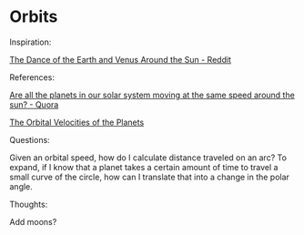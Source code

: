 # Orbits

Inspiration:

[The Dance of the Earth and Venus Around the Sun - Reddit](https://www.reddit.com/r/educationalgifs/comments/7na40n/the_dance_of_the_earth_and_venus_around_the_sun/)


References: 

[Are all the planets in our solar system moving at the same speed around the sun? - Quora](https://www.quora.com/Are-all-the-planets-in-our-solar-system-moving-at-the-same-speed-around-the-sun)

[The Orbital Velocities of the Planets](http://www.sjsu.edu/faculty/watkins/orbital.htm)


Questions:

Given an orbital speed, how do I calculate distance traveled on an arc? To expand, if I know that a planet takes a certain amount of time to travel a small curve of the circle, how can I translate that into a change in the polar angle.

Thoughts:

Add moons?